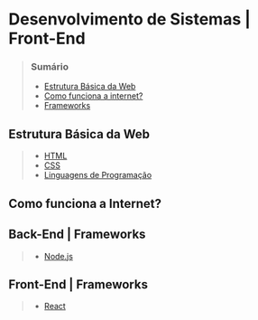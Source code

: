 # Desenvolvimento de Sistemas | Front-End

> ### Sumário 
>
> - [Estrutura Básica da Web]()
> - [Como funciona a internet?]()
> - [Frameworks]()

## Estrutura Básica da Web
> 
> - [HTML]()
> - [CSS]()
> - [Linguagens de Programação](/linguagens-de-programacao/resumo.md)

## Como funciona a Internet?

## Back-End | Frameworks
>
> - [Node.js]()
>
## Front-End | Frameworks
> 
> - [React](/dev-web/frameworks/react.md)